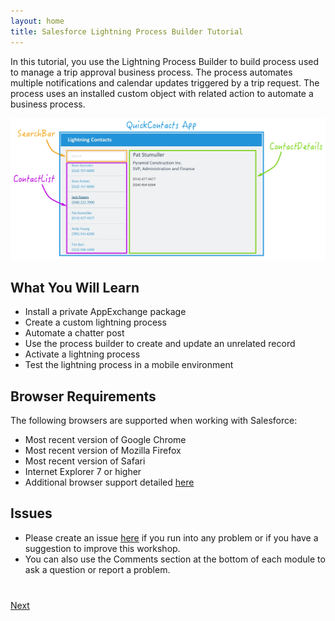 ```yaml
---
layout: home
title: Salesforce Lightning Process Builder Tutorial
---
```

In this tutorial, you use the Lightning Process Builder to build process used to manage a trip approval business process. The process automates multiple notifications and calendar updates triggered by a trip request.
The process uses an installed custom object with related action to automate a business process.

<img src="images/app-map.png" style="border:none;"/>


## What You Will Learn

- Install a private AppExchange package 
- Create a custom lightning process
- Automate a chatter post
- Use the process builder to create and update an unrelated record
- Activate a lightning process
- Test the lightning process in a mobile environment



## Browser Requirements

The following browsers are supported when working with Salesforce:

  - Most recent version of Google Chrome
  - Most recent version of Mozilla Firefox
  - Most recent version of Safari
  - Internet Explorer 7 or higher
  - Additional browser support detailed <a href="https://help.salesforce.com/apex/HTViewHelpDoc?id=getstart_browser_overview.htm" target="_blank">here</a>

## Issues

- Please create an issue [here](https://github.com/leeanndroid/LightningProcessBuilder/issues) if you run
into any problem or if you have a suggestion to improve this workshop.
- You can also use the Comments section at the bottom of each module to ask a question or report a problem.


<div class="row" style="margin-top:40px;">
<div class="col-sm-12">
<a href="create-developer-edition.html" class="btn btn-default pull-right">Next <i class="glyphicon glyphicon-chevron-right"></i></a>
</div>
</div>
